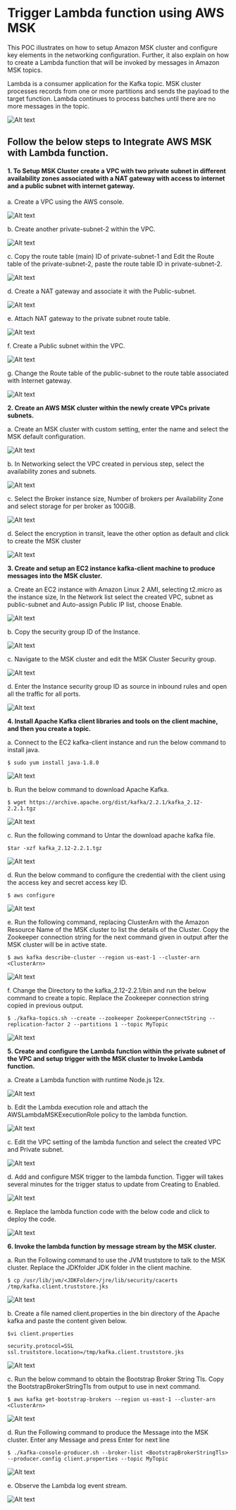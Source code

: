 # Trigger Lambda function using AWS MSK
This POC illustrates on how to setup Amazon MSK cluster and configure key elements in the networking configuration. Further, it also explain on how to create a Lambda function that will be invoked by messages in Amazon MSK topics.

Lambda is a consumer application for the Kafka topic. MSK cluster processes records from one or more partitions and sends the payload to the target function. Lambda continues to process batches until there are no more messages in the topic.

![Alt text](https://github.com/Protontech-1803/devops/blob/master/Triggering%20Lambda%20with%20AWS%20MSK/images/Picture15.png)

## Follow the below steps to Integrate AWS MSK with Lambda function.
#### 1.	To Setup MSK Cluster create a VPC with two private subnet in different availability zones associated with a NAT gateway with access to internet and a public subnet with internet gateway.

a.	Create a VPC using the AWS console.

![Alt text](https://github.com/Protontech-1803/devops/blob/master/Triggering%20Lambda%20with%20AWS%20MSK/images/1.png)
 
b.	Create another private-subnet-2 within the VPC.

 ![Alt text](https://github.com/Protontech-1803/devops/blob/master/Triggering%20Lambda%20with%20AWS%20MSK/images/2.png)
 
c.	Copy the route table (main) ID of private-subnet-1 and Edit the Route table of the private-subnet-2, paste the route table ID in private-subnet-2.

 ![Alt text](https://github.com/Protontech-1803/devops/blob/master/Triggering%20Lambda%20with%20AWS%20MSK/images/3.png)
 
d.	Create a NAT gateway and associate it with the Public-subnet.

 ![Alt text](https://github.com/Protontech-1803/devops/blob/master/Triggering%20Lambda%20with%20AWS%20MSK/images/4.png)
 
e.	Attach NAT gateway to the private subnet route table.

 ![Alt text](https://github.com/Protontech-1803/devops/blob/master/Triggering%20Lambda%20with%20AWS%20MSK/images/5.png)
 
f.	Create a Public subnet within the VPC.

 ![Alt text](https://github.com/Protontech-1803/devops/blob/master/Triggering%20Lambda%20with%20AWS%20MSK/images/6.png)
 
g.	Change the Route table of the public-subnet to the route table associated with Internet gateway.

 ![Alt text](https://github.com/Protontech-1803/devops/blob/master/Triggering%20Lambda%20with%20AWS%20MSK/images/7.png)
 
**2.	Create an AWS MSK cluster within the newly create VPCs private subnets.**

a.	Create an MSK cluster with custom setting, enter the name and select the MSK default configuration.

 ![Alt text](https://github.com/Protontech-1803/devops/blob/master/Triggering%20Lambda%20with%20AWS%20MSK/images/8.png)
 
b.	In Networking select the VPC created in pervious step, select the availability zones and subnets.

 ![Alt text](https://github.com/Protontech-1803/devops/blob/master/Triggering%20Lambda%20with%20AWS%20MSK/images/9.png)
 
c.	Select the Broker instance size, Number of brokers per Availability Zone and select storage for per broker as 100GiB.

![Alt text](https://github.com/Protontech-1803/devops/blob/master/Triggering%20Lambda%20with%20AWS%20MSK/images/10.png)

d.	Select the encryption in transit, leave the other option as default and click to create the MSK cluster

![Alt text](https://github.com/Protontech-1803/devops/blob/master/Triggering%20Lambda%20with%20AWS%20MSK/images/11.png)

**3.	Create and setup an EC2 instance kafka-client machine to produce messages into the MSK cluster.**

a.	Create an EC2 instance with Amazon Linux 2 AMI, selecting t2.micro as the instance size, In the Network list select the created VPC, subnet as public-subnet and Auto-assign Public IP list, choose Enable.

![Alt text](https://github.com/Protontech-1803/devops/blob/master/Triggering%20Lambda%20with%20AWS%20MSK/images/12.png)

b.	Copy the security group ID of the Instance.

![Alt text](https://github.com/Protontech-1803/devops/blob/master/Triggering%20Lambda%20with%20AWS%20MSK/images/13.png)

c.	Navigate to the MSK cluster and edit the MSK Cluster Security group.

![Alt text](https://github.com/Protontech-1803/devops/blob/master/Triggering%20Lambda%20with%20AWS%20MSK/images/14.png)

d.	Enter the Instance security group ID as source in inbound rules and open all the traffic for all ports.

![Alt text](https://github.com/Protontech-1803/devops/blob/master/Triggering%20Lambda%20with%20AWS%20MSK/images/15.png)

**4.	Install Apache Kafka client libraries and tools on the client machine, and then you create a topic.**

a.	Connect to the EC2 kafka-client instance and run the below command to install java.

    $ sudo yum install java-1.8.0

![Alt text](https://github.com/Protontech-1803/devops/blob/master/Triggering%20Lambda%20with%20AWS%20MSK/images/16.png)

b.	Run the below command to download Apache Kafka.

    $ wget https://archive.apache.org/dist/kafka/2.2.1/kafka_2.12-2.2.1.tgz
    
 ![Alt text](https://github.com/Protontech-1803/devops/blob/master/Triggering%20Lambda%20with%20AWS%20MSK/images/17.png)
 
c.	Run the following command to Untar the download apache kafka file.

    $tar -xzf kafka_2.12-2.2.1.tgz
    
 ![Alt text](https://github.com/Protontech-1803/devops/blob/master/Triggering%20Lambda%20with%20AWS%20MSK/images/18.png)
 
d.	Run the below command to configure the credential with the client using the access key and secret access key ID.

    $ aws configure
    
 ![Alt text](https://github.com/Protontech-1803/devops/blob/master/Triggering%20Lambda%20with%20AWS%20MSK/images/19.png)
 
e.	Run the following command, replacing ClusterArn with the Amazon Resource Name of the MSK cluster to list the details of the Cluster. Copy the Zookeeper connection string for the next command given in output after the MSK cluster will be in active state.
   
    $ aws kafka describe-cluster --region us-east-1 --cluster-arn <ClusterArn>
    
 ![Alt text](https://github.com/Protontech-1803/devops/blob/master/Triggering%20Lambda%20with%20AWS%20MSK/images/20.png)
 
f.	Change the Directory to the kafka_2.12-2.2.1/bin and run the below command to create a topic. Replace the Zookeeper connection string copied in previous output.
  
    $ ./kafka-topics.sh --create --zookeeper ZookeeperConnectString --replication-factor 2 --partitions 1 --topic MyTopic
    
 ![Alt text](https://github.com/Protontech-1803/devops/blob/master/Triggering%20Lambda%20with%20AWS%20MSK/images/21.png)
 
**5.	Create and configure the Lambda function within the private subnet of the VPC and setup trigger with the MSK cluster to Invoke Lambda function.**

a.	Create a Lambda function with runtime Node.js 12x.

 ![Alt text](https://github.com/Protontech-1803/devops/blob/master/Triggering%20Lambda%20with%20AWS%20MSK/images/22.png)
 
b.	Edit the Lambda execution role and attach the AWSLambdaMSKExecutionRole policy to the lambda function.

 ![Alt text](https://github.com/Protontech-1803/devops/blob/master/Triggering%20Lambda%20with%20AWS%20MSK/images/23.png)
 
c.	Edit the VPC setting of the lambda function and select the created VPC and Private subnet.

 ![Alt text](https://github.com/Protontech-1803/devops/blob/master/Triggering%20Lambda%20with%20AWS%20MSK/images/24.png)
 
d.	Add and configure MSK trigger to the lambda function. Tigger will takes several minutes for the trigger status to update from Creating to Enabled.

 ![Alt text](https://github.com/Protontech-1803/devops/blob/master/Triggering%20Lambda%20with%20AWS%20MSK/images/25.png)
 
e.	Replace the lambda function code with the below code and click to deploy the code.

 ![Alt text](https://github.com/Protontech-1803/devops/blob/master/Triggering%20Lambda%20with%20AWS%20MSK/images/26.png)
 
**6.	Invoke the lambda function by message stream by the MSK cluster.**

a.	Run the Following command to use the JVM truststore to talk to the MSK cluster. Replace the JDKfolder JDK folder in the client machine.

    $ cp /usr/lib/jvm/<JDKFolder>/jre/lib/security/cacerts /tmp/kafka.client.truststore.jks
    
 ![Alt text](https://github.com/Protontech-1803/devops/blob/master/Triggering%20Lambda%20with%20AWS%20MSK/images/27.png)
 
b.	Create a file named client.properties in the bin directory of the Apache kafka and paste the content given below.

    $vi client.properties

    security.protocol=SSL
    ssl.truststore.location=/tmp/kafka.client.truststore.jks
    
![Alt text](https://github.com/Protontech-1803/devops/blob/master/Triggering%20Lambda%20with%20AWS%20MSK/images/28.png)
 
c.	Run the below command to obtain the Bootstrap Broker String Tls. Copy the BootstrapBrokerStringTls from output to use in next command.

    $ aws kafka get-bootstrap-brokers --region us-east-1 --cluster-arn <ClusterArn>
    
 ![Alt text](https://github.com/Protontech-1803/devops/blob/master/Triggering%20Lambda%20with%20AWS%20MSK/images/29.png)
 
d.	Run the Following command to produce the Message into the MSK cluster. Enter any Message and press Enter for next line

    $ ./kafka-console-producer.sh --broker-list <BootstrapBrokerStringTls> --producer.config client.properties --topic MyTopic
    
 ![Alt text](https://github.com/Protontech-1803/devops/blob/master/Triggering%20Lambda%20with%20AWS%20MSK/images/30.png)
 
e.	Observe the Lambda log event stream.

 ![Alt text](https://github.com/Protontech-1803/devops/blob/master/Triggering%20Lambda%20with%20AWS%20MSK/images/31.png)
